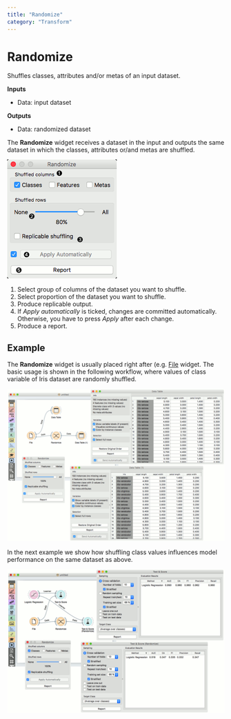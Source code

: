 ```yaml
---
title: "Randomize"
category: "Transform"
---
```

Randomize
=========

Shuffles classes, attributes and/or metas of an input dataset.

**Inputs**

- Data: input dataset

**Outputs**

- Data: randomized dataset

The **Randomize** widget receives a dataset in the input and outputs the same dataset in which the classes, attributes or/and metas are shuffled.

![](/widget-catalog/transform/images/Randomize-Default.png)

1. Select group of columns of the dataset you want to shuffle.
2. Select proportion of the dataset you want to shuffle.
3. Produce replicable output.
4. If *Apply automatically* is ticked, changes are committed automatically. Otherwise, you have to press *Apply* after each change.
5. Produce a report.

Example
-------

The **Randomize** widget is usually placed right after (e.g. [File](/widget-catalog/transform/../data/file) widget. The basic usage is shown in the following workflow, where values of class variable of Iris dataset are randomly shuffled.

![](/widget-catalog/transform/images/Randomize-Example1.png)

In the next example we show how shuffling class values influences model performance on the same dataset as above.

![](/widget-catalog/transform/images/Randomize-Example2.png)
